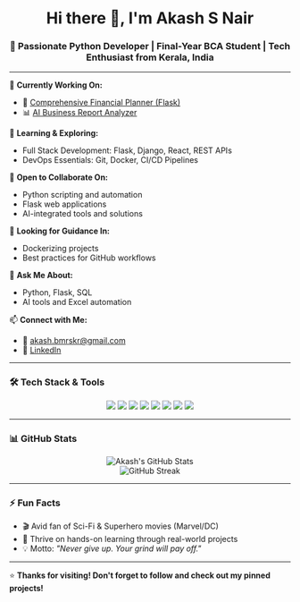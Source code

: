<h1 align="center">Hi there 👋, I'm Akash S Nair</h1>
<h3 align="center">🚀 Passionate Python Developer | Final-Year BCA Student | Tech Enthusiast from Kerala, India</h3>

---

🔭 **Currently Working On:**
- 🧮 [Comprehensive Financial Planner (Flask)](https://github.com/webxastra/Comprehensive-Financial-Planner)
- 📊 [AI Business Report Analyzer](https://github.com/webxastra/AI-Business-Report-Analyzer)

🌱 **Learning & Exploring:**
- Full Stack Development: Flask, Django, React, REST APIs
- DevOps Essentials: Git, Docker, CI/CD Pipelines

👯 **Open to Collaborate On:**
- Python scripting and automation
- Flask web applications
- AI-integrated tools and solutions

🤝 **Looking for Guidance In:**
- Dockerizing projects
- Best practices for GitHub workflows

💬 **Ask Me About:**
- Python, Flask, SQL
- AI tools and Excel automation

📫 **Connect with Me:**
- 📧 [akash.bmrskr@gmail.com](mailto:akash.bmrskr@gmail.com)
- 💼 [LinkedIn](https://www.linkedin.com/in/aakash-s-nair)

---

### 🛠️ Tech Stack & Tools

<p align="center">
  <img src="https://img.shields.io/badge/Python-3776AB?style=for-the-badge&logo=python&logoColor=white"/>
  <img src="https://img.shields.io/badge/Flask-000000?style=for-the-badge&logo=flask&logoColor=white"/>
  <img src="https://img.shields.io/badge/React-61DAFB?style=for-the-badge&logo=react&logoColor=black"/>
  <img src="https://img.shields.io/badge/HTML5-E34F26?style=for-the-badge&logo=html5&logoColor=white"/>
  <img src="https://img.shields.io/badge/CSS3-1572B6?style=for-the-badge&logo=css3&logoColor=white"/>
  <img src="https://img.shields.io/badge/SQLite-003B57?style=for-the-badge&logo=sqlite&logoColor=white"/>
  <img src="https://img.shields.io/badge/Docker-2496ED?style=for-the-badge&logo=docker&logoColor=white"/>
  <img src="https://img.shields.io/badge/GitHub-100000?style=for-the-badge&logo=github&logoColor=white"/>
</p>

---

### 📊 GitHub Stats

<p align="center">
  <img src="https://github-readme-stats.vercel.app/api?username=webxastra&show_icons=true&theme=radical" alt="Akash's GitHub Stats"/>
  <br>
  <img src="https://github-readme-streak-stats.herokuapp.com?user=webxastra&theme=radical&date_format=M%20j%5B%2C%20Y%5D" alt="GitHub Streak"/>
</p>

---

### ⚡ Fun Facts

- 🎬 Avid fan of Sci-Fi & Superhero movies (Marvel/DC)
- 🧠 Thrive on hands-on learning through real-world projects
- 💡 Motto: _"Never give up. Your grind will pay off."_

---

⭐ **Thanks for visiting! Don't forget to follow and check out my pinned projects!**
